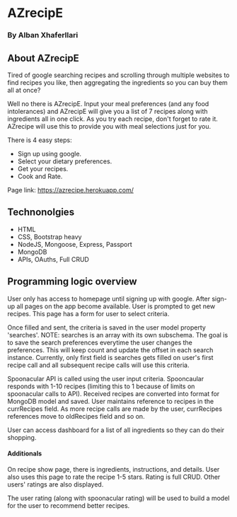 # AZrecipE
### By Alban Xhaferllari


## About AZrecipE

Tired of google searching recipes and scrolling through multiple websites to find recipes you like, then aggregating the ingredients so you can buy them all at once?


Well no there is AZrecipE. Input your meal preferences (and any food intolerances) and AZrecipE will give you a list of 7 recipes along with ingredients all in one click. As you try each recipe, don't forget to rate it. AZrecipe will use this to provide you with meal selections just for you.

There is 4 easy steps:
- Sign up using google.
- Select your dietary preferences.
- Get your recipes.
- Cook and Rate.

Page link: https://azrecipe.herokuapp.com/

## Technonolgies
- HTML
- CSS, Bootstrap heavy
- NodeJS, Mongoose, Express, Passport
- MongoDB
- APIs, OAuths, Full CRUD

## Programming logic overview
User only has access to homepage until signing up with google. 
After sign-up all pages on the app become available.
User is prompted to get new recipes. This page has a form for user to select criteria.

Once filled and sent, the criteria is saved in the user model property 'searches'.
NOTE: searches is an array with its own subschema. The goal is to save the search preferences everytime the user changes the preferences. This will keep count and update the offset in each search instance. Currently, only first field is searches gets filled on user's first recipe call and all subsequent recipe calls will use this criteria.

Spoonacular API is called using the user input criteria. Spooncaular responds with 1-10 recipes (limiting this to 1 because of limits on spoonacular calls to API). Received recipes are converted into format for MongoDB model and saved. User maintains reference to recipes in the currRecipes field. As more recipe calls are made by the user, currRecipes references move to oldRecipes field and so on.

User can access dashboard for a list of all ingredients so they can do their shopping.


#### Additionals

On recipe show page, there is ingredients, instructions, and details. User also uses this page to rate the recipe 1-5 stars. Rating is full CRUD. Other users' ratings are also displayed.

The user rating (along with spoonacular rating) will be used to build a model for the user to recommend better recipes.


